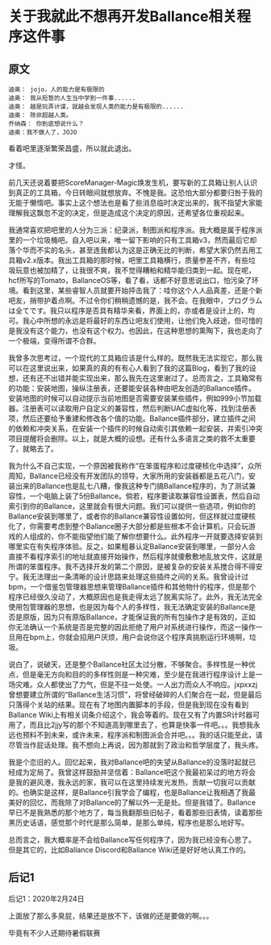 # 关于我就此不想再开发Ballance相关程序这件事

## 原文

```
迪奥： jojo，人的能力是有极限的
迪奥： 我从短暂的人生当中学到一件事......
迪奥： 越是玩弄计谋，就越会发现人类的能力是有极限的......
迪奥： 除非超越人类。
乔纳森： 你到底想说什么？
迪奥：我不做人了，JOJO
```

看着吧里逐渐繁荣昌盛，所以就此退出。

才怪。

前几天还说着要把ScoreManager-Magic焕发生机，要写新的工具箱让别人认识到真正的工具箱，今日转眼间就想放弃。不愧是我。这恐怕大部分都要归咎于我的无能于懒惰吧。事实上这个想法也是看了些消息临时决定出来的，我不指望大家能理解我这飘忽不定的决定，但是造成这个决定的原因，还希望各位重视起来。

我通常喜欢把吧里的人分为三派：纪录派，制图派和程序派。我大概是属于程序派里的一个垃圾桶吧。自入吧以来，唯一留下影响的只有工具箱v3，然而最后它却落个华而不实的名头，甚至连我都认为这是正确无比的判断，希望大家仍然去用工具箱v2.x版本。我出工具箱的那时候，吧里工具箱横行，质量参差不齐，有些垃圾玩意也被加精了，让我很不爽，我不觉得糟粕和精华能归类到一起。现在呢，hcf所写的Tomato，BallanceOS等，看了看，话都不好意思说出口，怕污染了环境。看到这里，某些睿智人员就要开始抨击我了：哇你这个人人品真差，还是个新吧友，捎带护着点啊。不过令你们稍稍遗憾的是，我不会。在我眼中，プログラムは全てです。我只以程序是否具有精华来看，界面上的，亦或者是设计上的，均可。我心中所想的永远是将最好的东西让吧友们使用，让他们免入歧途，但可惜的是我没有这个能力，也没有这个权力。也因此，在这种思想的熏陶下，我也走向了一个极端，变得所谓不合群。

我曾多次思考过，一个现代的工具箱应该是什么样的。既然我无法实现它，那么我可以在这里说出来，如果真的真的有有心人看到了我的这篇Blog，看到了我的设想，还有还不出错并能实现出来，那么我先在这里谢过了。总而言之，工具箱常有的功能：安装地图，操纵注册表，还要能安装各种由吧友创造的Ballance插件。安装地图的时候可以自动提示当前地图是否需要安装某些插件，例如999小节加载器。注册表可以读取用户自定义的兼容性，然后判断UAC虚拟化等，找到注册表项，然后还要给予重建和修改各个值的功能。Ballance插件部分，建立插件之间的依赖和冲突关系，在安装一个插件的时候自动索引其依赖一起安装，并索引冲突项目提醒将会删除。以上，就是大概的设想。还有什么多语言之类的救不太重要了，就略去了。

我为什么不自己实现，一个原因被我称作“在笨蛋程序和过度硬核化中选择”，众所周知，Ballance已经没有开发团队的领导，大家所用的安装器都是五花八门，安装出来的Ballance也是乱七八糟，像我这种专门搞Ballance程序的，为了测试兼容性，一个电脑上装了5份Ballance。倘若，程序要读取兼容性设置表，然后自动索引到你的Ballance，这里就会有很大问题。我们可以提供一些选项，例如你的Ballance安装到哪里了，或者你的Ballance兼容性设置如何，但这样就过度硬核化了，你需要考虑到整个Ballance圈子大部分都是些根本不会计算机，只会玩游戏的人组成的，你不能指望他们能了解你想要什么。此外程序一开就要选择安装到哪里实在有失程序体验。反之，如果粗暴认定Ballance安装到哪里，一部分人会直接不看程序索引的地址就直接开始操作，然后程序就傻敷敷地乱放文件，这就是所谓的笨蛋程序。我不选择开发的第二个原因，是被复杂的安装关系搅合得不得安宁。我无法理出一条清晰的设计思路来处理这些插件之间的关系。我曾设计过bpm，一个借鉴包管理器思想来管理Ballance插件和其他物什的程序，但是那个程序已经很久没动了，大概原因也是我走得太远了脱离实际了。此外，我无法完全使用包管理器的思想，也是因为每个人的多样性，我无法确定安装的Ballance是否是原版，因为只有原版Ballance，才能保证我的所有包操作才是有效的，正如你无法确认一个系统是否是完整的因此拒绝了用户对系统进行操作，而这一操作一旦用在bpm上，你就会招用户厌烦，用户会说你这个程序真挑剔运行环境啊，垃圾。

说白了，说破天，还是整个Ballance社区太过分散，不够聚合。多样性是一种优点，但是毫无方向和目的的多样性则是一种灾难，至少是在我进行程序设计上是一场灾难。众人都使出了力气，但是不往一处使。一人出力而众人不响应。jxpxxzj曾想要建立所谓的“Ballance生活习惯”，将曾经破碎的人们聚合在一起，但是最后只落得个关站的结果。现在有了地图内置脚本的手段，但是我到现在没有看到Ballance Wiki上有相关词条介绍这个，我会等着的。现在又有了内置SR计时器可用了，而且比2jjy写的那个不知道高到哪里去了，也算是快事一件吧。。。我想我永远也预料不到未来，或许未来，程序派和制图派会合并吧。。。我的话只能至此，请尽管当作屁话处理。我不想向上再说，因为那就到了政治和哲学层度了，我头疼。

我是个恋旧的人。回忆起来，我对Ballance吧的失望从Ballance的没落时起就已经成为定局了。我曾这样鼓励并坚信着：Ballance吧这个我最初呆过的地方将会是我的避风港，我永远的家，我可以在这里持续发光发热，贡献一切我可以贡献的。也确实是这样，是Ballance引我学会了编程，也是Ballance让我相遇了我最美好的回忆，而我除了对Ballance的了解以外一无是处。但是我错了。Ballance早已不是我熟悉的那个地方了，每当我翻那些旧帖子，看着那些旧表情，读着那些黑历史话语，感觉那个时代是那么简单，是那么单纯，程序也是那么地好写。

总而言之，我大概率是不会给Ballance写任何程序了，因为我已经没有心思了。但是其它的，比如Ballance Discord和Ballance Wiki还是好好地认真工作的。

## 后记1

后记1：2020年2月24日

上面放了那么多臭屁，结果还是放不下，该做的还是要做的啊。。。

毕竟有不少人还期待暑假联赛
